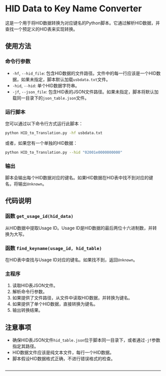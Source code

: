 # HID Data to Key Name Converter

这是一个用于将HID数据转换为对应键名的Python脚本。它通过解析HID数据，并查找一个预定义的HID表来实现转换。

## 使用方法

### 命令行参数

- `-hf`, `--hid_file`: 包含HID数据的文件路径。文件中的每一行应该是一个HID数据，如果未指定，脚本默认加载`usbdata.txt`文件。
- `-hid`, `--hid`: 单个HID数据字符串。
- `-jf`, `--json_file`: 包含HID表的JSON文件路径。如果未指定，脚本将默认加载同一目录下的`json_table.json`文件。

### 运行脚本

您可以通过以下命令行方式运行此脚本：

```bash
python HID_to_Translation.py -hf usbdata.txt
```

或者，如果您有一个单独的HID数据：

```bash
python HID_to_Translation.py --hid "02001e0000000000"
```

### 输出

脚本会输出每个HID数据对应的键名。如果HID数据在HID表中找不到对应的键名，将输出`Unknown`。

## 代码说明

### 函数 `get_usage_id(hid_data)`

从HID数据中提取Usage ID。Usage ID是HID数据的最后两位十六进制数，并转换为大写。

### 函数 `find_keyname(usage_id, hid_table)`

在HID表中查找与Usage ID对应的键名。如果找不到，返回`Unknown`。

### 主程序

1. 读取HID表JSON文件。
2. 解析命令行参数。
3. 如果提供了文件路径，从文件中读取HID数据，并转换为键名。
4. 如果提供了单个HID数据，直接转换为键名。
5. 输出转换结果。

## 注意事项

- 确保HID表JSON文件`hid_table.json`位于脚本同一目录下，或者通过`-jf`参数指定其路径。
- HID数据文件应该是纯文本文件，每行一个HID数据。
- 脚本假设HID数据格式正确，不进行错误格式的检查。


## 

---

